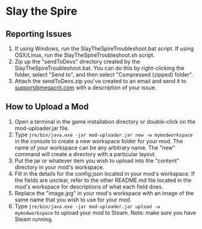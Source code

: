 # Slay the Spire

## Reporting Issues
1. If using Windows, run the SlayTheSpireTroubleshoot.bat script. If using OSX/Linux, run the SlayTheSpireTroubleshoot.sh script.
2. Zip up the "sendToDevs" directory created by the SlayTheSpireTroubleshoot.bat. You can do this by right-clicking the folder, select "Send to", and then select "Compressed (zipped) folder".
3. Attach the sendToDevs.zip you've created to an email and send it to support@megacrit.com with a description of your issue.

## How to Upload a Mod
1. Open a terminal in the game installation directory or double-click on the mod-uploader.jar file.
2. Type `jre/bin/java.exe -jar mod-uploader.jar new -w mymodworkspace` in the console to create a new workspace folder for your mod. The name of your workspace can be any arbitrary name. The "new" command will create a directory with a particular layout.
3. Put the jar or whatever item you wish to upload into the "content" directory in your mod's workspace.
4. Fill in the details for the config.json located in your mod's workspace. If the fields are unclear, refer to the other README.md file located in the mod's workspace for descriptions of what each field does.
5. Replace the "image.jpg" in your mod's workspace with an image of the same name that you wish to use for your mod.
6. Type `jre/bin/java.exe -jar mod-uploader.jar upload -w mymodworkspace` to upload your mod to Steam. Note: make sure you have Steam running.
